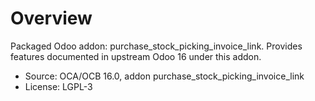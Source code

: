 # Overview

Packaged Odoo addon: purchase_stock_picking_invoice_link. Provides features documented in upstream Odoo 16 under this addon.

- Source: OCA/OCB 16.0, addon purchase_stock_picking_invoice_link
- License: LGPL-3
